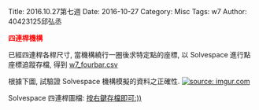 Title: 2016.10.27第七週
Date: 2016-10-27
Category: Misc
Tags: w7
Author: 40423125邱弘丞

<b><font color="red">四連桿機構</font></b>

<!-- PELICAN_END_SUMMARY -->
已經四連桿各桿尺寸, 當機構繞行一圈後求特定點的座標, 以 Solvespace 進行點座標追蹤存檔, 得到
<a href="./../w7/w7_fourbar.csv">w7_fourbar.csv</a>


根據下圖, 試驗證 Solvespace 機構模擬的資料之正確性.
<a href="http://imgur.com/3R53BDI"><img src="http://i.imgur.com/3R53BDI.png" title="source: imgur.com" /></a>


Solvespace 四連桿圖檔:
<a href="./../w7/w7_fourbar.slvs">按右鍵存檔即可:))</a>




